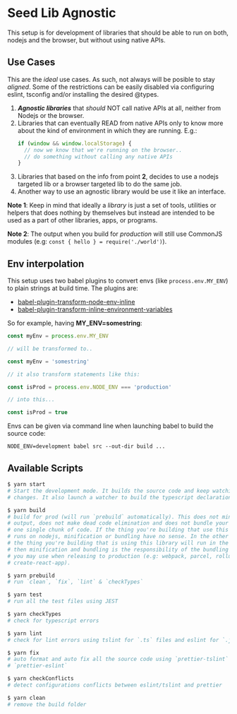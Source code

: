 # Seed Lib Agnostic

This setup is for development of libraries that should be able to run on both,
nodejs and the browser, but without using native APIs.

## Use Cases

This are the _ideal_ use cases. As such, not always will be posible to stay
_aligned_. Some of the restrictions can be easily disabled via configuring
eslint, tsconfig and/or installing the desired @types.

1. _**Agnostic libraries**_ that _should_ NOT call native APIs at all, neither
   from Nodejs or the browser.
2. Libraries that can eventually READ from native APIs only to know more about
   the kind of environment in which they are running. E.g.:
   ```js
   if (window && window.localStorage) {
     // now we know that we're running on the browser..
     // do something without calling any native APIs
   }
   ```
3. Libraries that based on the info from point **2**, decides to use a nodejs
   targeted lib or a browser targeted lib to do the same job.
4. Another way to use an agnostic library would be use it like an interface.

**Note 1**: Keep in mind that ideally a _library_ is just a set of tools,
utilities or helpers that does nothing by themselves but instead are intended to
be used as a part of other libraries, apps, or programs.

**Note 2**: The output when you build for _production_ will still use CommonJS
modules (e.g: `const { hello } = require('./world')`).

## Env interpolation

This setup uses two babel plugins to convert envs (like `process.env.MY_ENV`)
to plain strings at build time. The plugins are:

- [babel-plugin-transform-node-env-inline]
- [babel-plugin-transform-inline-environment-variables]

So for example, having **MY_ENV=somestring**:

```js
const myEnv = process.env.MY_ENV

// will be transformed to..

const myEnv = 'somestring'

// it also transform statements like this:

const isProd = process.env.NODE_ENV === 'production'

// into this...

const isProd = true
```

Envs can be given via command line when launching babel to build the source
code:

    NODE_ENV=development babel src --out-dir build ...

## Available Scripts

```bash
$ yarn start
# Start the development mode. It builds the source code and keep watching for
# changes. It also launch a watcher to build the typescript declaration files.

$ yarn build
# build for prod (will run `prebuild` automatically). This does not minify the
# output, does not make dead code elimination and does not bundle your files in
# one single chunk of code. If the thing you're building that use this library
# runs on nodejs, minification or bundling have no sense. In the other hand if
# the thing you're building that is using this library will run in the browser,
# then minification and bundling is the responsibility of the bundling tool that
# you may use when releasing to production (e.g: webpack, parcel, rollup,
# create-react-app).

$ yarn prebuild
# run `clean`, `fix`, `lint` & `checkTypes`

$ yarn test
# run all the test files using JEST

$ yarn checkTypes
# check for typescript errors

$ yarn lint
# check for lint errors using tslint for `.ts` files and eslint for `.js`.

$ yarn fix
# auto format and auto fix all the source code using `prettier-tslint` and
# `prettier-eslint`

$ yarn checkConflicts
# detect configurations conflicts between eslint/tslint and prettier

$ yarn clean
# remove the build folder
```

[babel-plugin-transform-node-env-inline]: https://babeljs.io/docs/en/babel-plugin-transform-node-env-inline
[babel-plugin-transform-inline-environment-variables]: https://www.npmjs.com/package/babel-plugin-transform-inline-environment-variables
